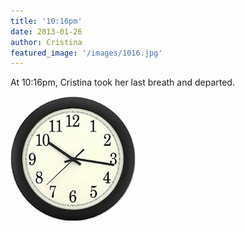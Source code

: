 ```yaml
---
title: '10:16pm'
date: 2013-01-26
author: Cristina
featured_image: '/images/1016.jpg'
---
```


At 10:16pm, Cristina took her last breath and departed.

![](/images/1016.jpg)

